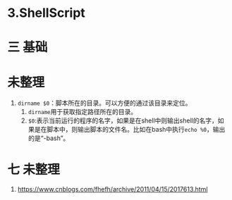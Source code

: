 # 3.ShellScript

# 三 基础
# 未整理
1. `dirname $0`：脚本所在的目录。可以方便的通过该目录来定位。
    1. `dirname`用于获取指定路径所在的目录。
    2. `$0`:表示当前运行的程序的名字，如果是在shell中则输出shell的名字，如果是在脚本中，则输出脚本的文件名。比如在bash中执行`echo %0`，输出的是“-bash”。

# 七 未整理
1. https://www.cnblogs.com/fhefh/archive/2011/04/15/2017613.html